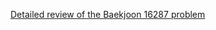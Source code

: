 [Detailed review of the Baekjoon 16287 problem](https://choicube84.github.io/study/2024/08/09/baekjoon_16287.html)